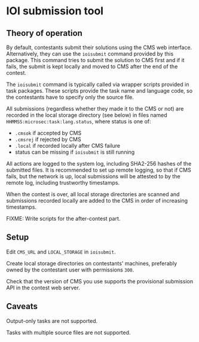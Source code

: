 # IOI submission tool

## Theory of operation

By default, contestants submit their solutions using the CMS web interface.
Alternatively, they can use the `ioisubmit` command provided by this package.
This command tries to submit the solution to CMS first and if it fails,
the submit is kept locally and moved to CMS after the end of the contest.

The `ioisubmit` command is typically called via wrapper scripts provided
in task packages. These scripts provide the task name and language code,
so the contestants have to specify only the source file.

All submissions (regardless whether they made it to the CMS or not)
are recorded in the local storage directory (see below) in files
named `HHMMSS:microsec:task:lang.status`, where status is one of:

  - `.cmsok` if accepted by CMS
  - `.cmsrej` if rejected by CMS
  - `.local` if recorded locally after CMS failure
  - status can be missing if `ioisubmit` is still running

All actions are logged to the system log, including SHA2-256 hashes
of the submitted files. It is recommended to set up remote logging,
so that if CMS fails, but the network is up, local submissions will be
attested to by the remote log, including trustworthy timestamps.

When the contest is over, all local storage directories are scanned
and submissions recorded locally are added to the CMS in order of
increasing timestamps.

FIXME: Write scripts for the after-contest part.


## Setup

Edit `CMS_URL` and `LOCAL_STORAGE` in `ioisubmit`.

Create local storage directories on contestants' machines, preferably
owned by the contestant user with permissions `300`.

Check that the version of CMS you use supports the provisional submission
API in the contest web server.


## Caveats

Output-only tasks are not supported.

Tasks with multiple source files are not supported.
